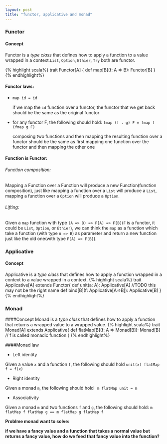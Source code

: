 ```yaml
---
layout: post
title: "functor, applicative and monad"
---
```


### Functor

#### Concept
Functor is a _type class_ that defines how to apply a function to a value wrapped in a context.`List`, `Option`, `Ethier`, `Try` both are functor.

{% highlight scala%}
trait Functor[A] {
  def map[B](f: A => B): Functor[B]
}
{% endhighlight%}

#### Functor laws:

- `map id = id`

   if we map the `id` function over a functor, the functor that we get back should be the same as the original functor
- for any functor F, the following should hold: `fmap (f . g) F = fmap f (fmap g F)`

  composing two functions and then mapping the resulting function over a functor should be the same as first mapping one function over the functor and then mapping the other one

#### Function is Functor:
###### Function composition:
Mapping a Function over a Function will produce a new Function(function composition), just like mapping a function over a `List` will produce a `List`, mapping a function over a `Option` will produce a `Option`.

###### Lifting:
Given a `map` function with type `(A => B) => F[A] => F[B]`(`F` is a functor, it could be `List`, `Option`, or `Ethier`), we can think the `map` as a function which take a function (with type `A => B`) as parameter and return a new function just like the old one(with type `F[A] => F[B]`).

### Applicative

#### Concept
Applicative is a _type class_ that defines how to apply a function wrapped in a context to a value wrapped in a context.
{% highlight scala%}
trait Applicative[A] extends Functor{
  def unit(a: A): Applicative[A]
  //TODO this may not be the right name
  def bind[B](f: Applicative[A=>B]): Applicative[B] 
}
{% endhighlight%}

### Monad

####Concept
Monad  is a _type class_  that defines how to apply a function that returns a wrapped value to a wrapped value.
{% highlight scala%}
trait Monad[A] extends Applicative{
  def flatMap[B](f: A => Monad[B]): Monad[B] // f is called monadic function
}
{% endhighlight%}

####Monad law

- Left identity

 Given a value `x` and a function `f`, the following should hold `unit(x) flatMap f = f(x)`

- Right identity

 Given a monad `m`, the following should hold ` m flatMap unit = m`

- Associativity

Given a monad `m` and two functions `f` and `g`, the following should hold:
`m flatMap f flatMap g == m flatMap g flatMap f`

__Problme monad want to solve:__

__if we have a fancy value and a function that takes a normal value but returns a fancy value, how do we feed that fancy value into the function?__
